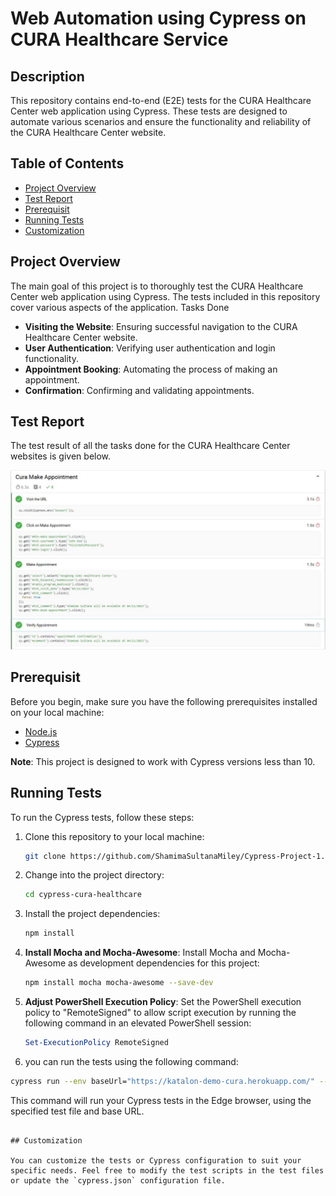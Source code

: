 # Web Automation using Cypress on CURA Healthcare Service

## Description

This repository contains end-to-end (E2E) tests for the CURA Healthcare Center web application using Cypress. These tests are designed to automate various scenarios  and ensure the functionality and reliability of the CURA Healthcare Center website.
## Table of Contents

- [Project Overview](#project-overview)
- [Test Report](#Test-Report)
- [Prerequisit](#Prerequisit)
- [Running Tests](#running-tests)
- [Customization](#customization)

## Project Overview

The main goal of this project is to thoroughly test the CURA Healthcare Center web application using Cypress. The tests included in this repository cover various aspects of the application.
Tasks Done

- **Visiting the Website**: Ensuring successful navigation to the CURA Healthcare Center website.
- **User Authentication**: Verifying user authentication and login functionality.
- **Appointment Booking**: Automating the process of making an appointment.
- **Confirmation**: Confirming and validating appointments.

## Test Report
The test result of all the tasks done for the CURA Healthcare Center websites is given below.

![Summary image](report.JPG)

## Prerequisit

Before you begin, make sure you have the following prerequisites installed on your local machine:

- [Node.js](https://nodejs.org/)
- [Cypress](https://www.cypress.io/)

**Note**: This project is designed to work with Cypress versions less than 10.
## Running Tests

To run the Cypress tests, follow these steps:

1. Clone this repository to your local machine:

   ```bash
   git clone https://github.com/ShamimaSultanaMiley/Cypress-Project-1.git
   ```

2. Change into the project directory:

   ```bash
   cd cypress-cura-healthcare
   ```

3. Install the project dependencies:

   ```bash
   npm install
   ```
4. **Install Mocha and Mocha-Awesome**: Install Mocha and Mocha-Awesome as development dependencies for this project:

   ```bash
   npm install mocha mocha-awesome --save-dev
   ```

5. **Adjust PowerShell Execution Policy**: Set the PowerShell execution policy to "RemoteSigned" to allow script execution by running the following command in an elevated PowerShell session:

   ```powershell
   Set-ExecutionPolicy RemoteSigned
   ```

6. you can run the tests using the following command:

```bash
cypress run --env baseUrl="https://katalon-demo-cura.herokuapp.com/" --spec cypress\integration\examples\cura.spec.js --browser=edge
```

This command will run your Cypress tests in the Edge browser, using the specified test file and base URL.
```

## Customization

You can customize the tests or Cypress configuration to suit your specific needs. Feel free to modify the test scripts in the test files or update the `cypress.json` configuration file.







